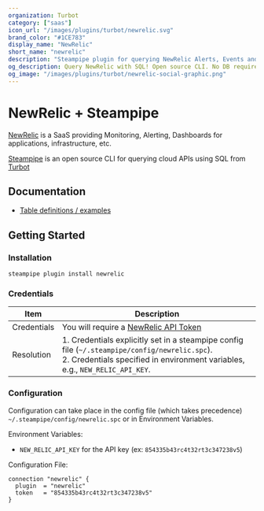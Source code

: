 ```yaml
---
organization: Turbot
category: ["saas"]
icon_url: "/images/plugins/turbot/newrelic.svg"
brand_color: "#1CE783"
display_name: "NewRelic"
short_name: "newrelic"
description: "Steampipe plugin for querying NewRelic Alerts, Events and other resources."
og_description: Query NewRelic with SQL! Open source CLI. No DB required.
og_image: "/images/plugins/turbot/newrelic-social-graphic.png"
---
```


# NewRelic + Steampipe

[NewRelic](https://newrelic.com/) is a SaaS providing Monitoring, Alerting, Dashboards for applications, infrastructure, etc.

[Steampipe](https://steampipe.io/) is an open source CLI for querying cloud APIs using SQL from [Turbot](https://turbot.com/)

## Documentation

- [Table definitions / examples](https://hub.steampipe.io/plugins/turbot/newrelic/tables)

## Getting Started

### Installation

```shell
steampipe plugin install newrelic
```

### Credentials

| Item | Description  |
| ---- |--------------|
| Credentials | You will require a [NewRelic API Token](https://docs.newrelic.com/docs/apis/intro-apis/new-relic-api-keys) |
| Resolution | 1. Credentials explicitly set in a steampipe config file (`~/.steampipe/config/newrelic.spc`).<br />2. Credentials specified in environment variables, e.g., `NEW_RELIC_API_KEY`. |

### Configuration

Configuration can take place in the config file (which takes precedence) `~/.steampipe/config/newrelic.spc` or in Environment Variables.

Environment Variables:
- `NEW_RELIC_API_KEY` for the API key (ex: `854335b43rc4t32rt3c347238v5`)

Configuration File:

```hcl
connection "newrelic" {
  plugin  = "newrelic"
  token   = "854335b43rc4t32rt3c347238v5"
}
```
